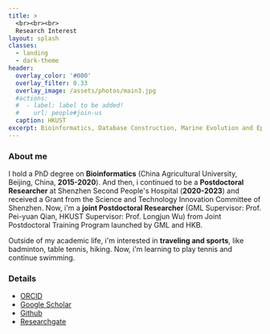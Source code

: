 ```yaml
---
title: >
  <br><br><br>
  Research Interest
layout: splash
classes:
  - landing
  - dark-theme
header:
  overlay_color: '#000'
  overlay_filter: 0.33
  overlay_image: /assets/photos/main3.jpg
  #actions:
  #  - label: label to be added!
  #    url: people#join-us
  caption: HKUST
excerpt: Bioinformatics, Database Construction, Marine Evolution and Epigenetics
---
```


### About me

I hold a PhD degree on **Bioinformatics** (China Agricultural University, Beijing, China, **2015-2020**). And then, i continued to be a **Postdoctoral Researcher** at Shenzhen Second People's Hospital (**2020-2023**) and received a Grant from the Science and Technology Innovation Committee of Shenzhen. Now, i'm a **joint Postdoctoral Researcher** (GML Supervisor: Prof. Pei-yuan Qian, HKUST Supervisor: Prof. Longjun Wu) from Joint Postdoctoral Training Program launched by GML and HKB.

Outside of my academic life, i'm interested in **traveling and sports**, like badminton, table tennis, hiking. Now, i'm learning to play tennis and continue swimming. 

### Details

+ [ORCID](https://orcid.org/0000-0003-4286-6411)
+ [Google Scholar](https://scholar.google.com.hk/citations?user=I4Rl5BMAAAAJ)
+ [Github](https://github.com/jackieyihkb)
+ [Researchgate](https://www.researchgate.net/profile/Jiajie-She)
